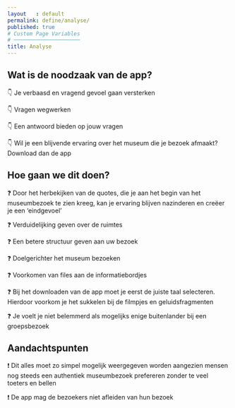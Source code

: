 ```yaml
---
layout   : default
permalink: define/analyse/
published: true
# Custom Page Variables
# ─────────────────────
title: Analyse
---
```


Wat is de noodzaak van de app?
------------------------------

:point_down: Je verbaasd en vragend gevoel gaan versterken

:point_down: Vragen wegwerken

:point_down: Een antwoord bieden op jouw vragen

:point_down: Wil je een blijvende ervaring over het museum die je bezoek afmaakt? Download dan de app

Hoe gaan we dit doen?
---------------------

:question: Door het herbekijken van de quotes, die je aan het begin van het museumbezoek te zien kreeg, kan je ervaring blijven nazinderen en creëer je een ‘eindgevoel’

:question: Verduidelijking geven over de ruimtes

:question: Een betere structuur geven aan uw bezoek

:question: Doelgerichter het museum bezoeken

:question: Voorkomen van files aan de informatiebordjes

:question: Bij het downloaden van de app moet je eerst de juiste taal selecteren. Hierdoor voorkom je het sukkelen bij de filmpjes en geluidsfragmenten

:question: Je voelt je niet belemmerd als mogelijks enige buitenlander bij een groepsbezoek

Aandachtspunten
---------------

:exclamation: Dit alles moet zo simpel mogelijk weergegeven worden aangezien mensen nog steeds een authentiek museumbezoek prefereren zonder te veel toeters en bellen

:exclamation: De app mag de bezoekers niet afleiden van hun bezoek